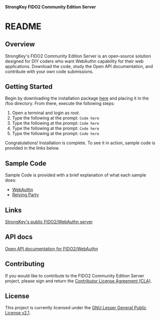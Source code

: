 #### StrongKey FIDO2 Community Edition Server
# README

## Overview
StrongKey's FIDO2 Community Edition Server is an open-source solution designed for DIY coders who want WebAuthn capability for their web applications. Download the code, study the Open API documentation, and contribute with your own code submissions.

## Getting Started
Begin by downloading the installation package [here](link) and placing it in the /foo directory. From there, execute the following steps:
1. Open a terminal and login as *root*.
2. Type the following at the prompt:
    ``Code here``
3. Type the following at the prompt:
    ``Code here``
4. Type the following at the prompt:
    ``Code here``
5. Type the following at the prompt:
    ``Code here``

Congratulations! Installation is complete. To see it in action, sample code is provided in the links below.

## Sample Code
Sample Code is provided with a brief explanation of what each sample does:

* [WebAuthn](https://github.com/StrongKey/WebAuthn)
* [Relying Party](https://github.com/StrongKey/relying-party-java)

## Links
[StrongKey's public FIDO2/WebAuthn server](URL)

## API docs
[Open API documentation for FIDO2/WebAuthn](https://github.com/StrongKey/FIDO-Server/blob/master/docs/fido-openapi.yaml)

## Contributing
If you would like to contribute to the FIDO2 Community Edition Server project, please sign and return the [Contributor License Agreement (CLA)](https://cla-assistant.io/StrongKey/FIDO-Server).

## License
This project is currently licensed under the [GNU Lesser General Public License v2.1](https://github.com/StrongKey/FIDO-Server/blob/master/GNU%20Lesser%20General%20Public%20License%20v2.1).

